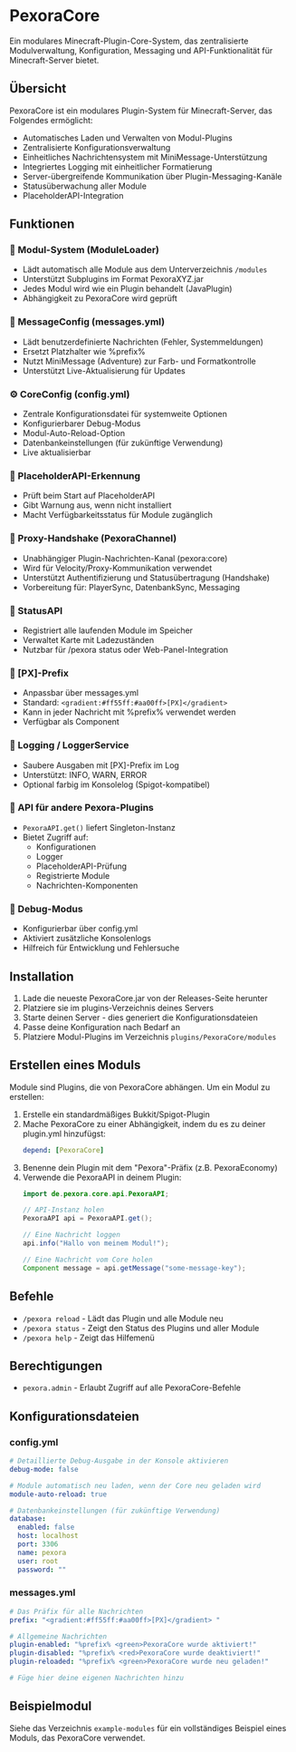 # PexoraCore 

Ein modulares Minecraft-Plugin-Core-System, das zentralisierte Modulverwaltung, Konfiguration, Messaging und API-Funktionalität für Minecraft-Server bietet.

## Übersicht

PexoraCore ist ein modulares Plugin-System für Minecraft-Server, das Folgendes ermöglicht:

- Automatisches Laden und Verwalten von Modul-Plugins
- Zentralisierte Konfigurationsverwaltung
- Einheitliches Nachrichtensystem mit MiniMessage-Unterstützung
- Integriertes Logging mit einheitlicher Formatierung
- Server-übergreifende Kommunikation über Plugin-Messaging-Kanäle
- Statusüberwachung aller Module
- PlaceholderAPI-Integration

## Funktionen

### 📁 Modul-System (ModuleLoader)
- Lädt automatisch alle Module aus dem Unterverzeichnis `/modules`
- Unterstützt Subplugins im Format PexoraXYZ.jar
- Jedes Modul wird wie ein Plugin behandelt (JavaPlugin)
- Abhängigkeit zu PexoraCore wird geprüft

### 💬 MessageConfig (messages.yml)
- Lädt benutzerdefinierte Nachrichten (Fehler, Systemmeldungen)
- Ersetzt Platzhalter wie %prefix%
- Nutzt MiniMessage (Adventure) zur Farb- und Formatkontrolle
- Unterstützt Live-Aktualisierung für Updates

### ⚙️ CoreConfig (config.yml)
- Zentrale Konfigurationsdatei für systemweite Optionen
- Konfigurierbarer Debug-Modus
- Modul-Auto-Reload-Option
- Datenbankeinstellungen (für zukünftige Verwendung)
- Live aktualisierbar

### 🧩 PlaceholderAPI-Erkennung
- Prüft beim Start auf PlaceholderAPI
- Gibt Warnung aus, wenn nicht installiert
- Macht Verfügbarkeitsstatus für Module zugänglich

### 🔗 Proxy-Handshake (PexoraChannel)
- Unabhängiger Plugin-Nachrichten-Kanal (pexora:core)
- Wird für Velocity/Proxy-Kommunikation verwendet
- Unterstützt Authentifizierung und Statusübertragung (Handshake)
- Vorbereitung für: PlayerSync, DatenbankSync, Messaging

### 📡 StatusAPI
- Registriert alle laufenden Module im Speicher
- Verwaltet Karte mit Ladezuständen
- Nutzbar für /pexora status oder Web-Panel-Integration

### 🎨 [PX]-Prefix
- Anpassbar über messages.yml
- Standard: `<gradient:#ff55ff:#aa00ff>[PX]</gradient>`
- Kann in jeder Nachricht mit %prefix% verwendet werden
- Verfügbar als Component

### 🧾 Logging / LoggerService
- Saubere Ausgaben mit [PX]-Prefix im Log
- Unterstützt: INFO, WARN, ERROR
- Optional farbig im Konsolelog (Spigot-kompatibel)

### 🧠 API für andere Pexora-Plugins
- `PexoraAPI.get()` liefert Singleton-Instanz
- Bietet Zugriff auf:
  - Konfigurationen
  - Logger
  - PlaceholderAPI-Prüfung
  - Registrierte Module
  - Nachrichten-Komponenten

### 🧪 Debug-Modus
- Konfigurierbar über config.yml
- Aktiviert zusätzliche Konsolenlogs
- Hilfreich für Entwicklung und Fehlersuche

## Installation

1. Lade die neueste PexoraCore.jar von der Releases-Seite herunter
2. Platziere sie im plugins-Verzeichnis deines Servers
3. Starte deinen Server - dies generiert die Konfigurationsdateien
4. Passe deine Konfiguration nach Bedarf an
5. Platziere Modul-Plugins im Verzeichnis `plugins/PexoraCore/modules`

## Erstellen eines Moduls

Module sind Plugins, die von PexoraCore abhängen. Um ein Modul zu erstellen:

1. Erstelle ein standardmäßiges Bukkit/Spigot-Plugin
2. Mache PexoraCore zu einer Abhängigkeit, indem du es zu deiner plugin.yml hinzufügst:
   ```yaml
   depend: [PexoraCore]
   ```
3. Benenne dein Plugin mit dem "Pexora"-Präfix (z.B. PexoraEconomy)
4. Verwende die PexoraAPI in deinem Plugin:
   ```java
   import de.pexora.core.api.PexoraAPI;
   
   // API-Instanz holen
   PexoraAPI api = PexoraAPI.get();
   
   // Eine Nachricht loggen
   api.info("Hallo von meinem Modul!");
   
   // Eine Nachricht vom Core holen
   Component message = api.getMessage("some-message-key");
   ```

## Befehle

- `/pexora reload` - Lädt das Plugin und alle Module neu
- `/pexora status` - Zeigt den Status des Plugins und aller Module
- `/pexora help` - Zeigt das Hilfemenü

## Berechtigungen

- `pexora.admin` - Erlaubt Zugriff auf alle PexoraCore-Befehle

## Konfigurationsdateien

### config.yml
```yaml
# Detaillierte Debug-Ausgabe in der Konsole aktivieren
debug-mode: false

# Module automatisch neu laden, wenn der Core neu geladen wird
module-auto-reload: true

# Datenbankeinstellungen (für zukünftige Verwendung)
database:
  enabled: false
  host: localhost
  port: 3306
  name: pexora
  user: root
  password: ""
```

### messages.yml
```yaml
# Das Präfix für alle Nachrichten
prefix: "<gradient:#ff55ff:#aa00ff>[PX]</gradient> "

# Allgemeine Nachrichten
plugin-enabled: "%prefix% <green>PexoraCore wurde aktiviert!"
plugin-disabled: "%prefix% <red>PexoraCore wurde deaktiviert!"
plugin-reloaded: "%prefix% <green>PexoraCore wurde neu geladen!"

# Füge hier deine eigenen Nachrichten hinzu
```

## Beispielmodul

Siehe das Verzeichnis `example-modules` für ein vollständiges Beispiel eines Moduls, das PexoraCore verwendet.